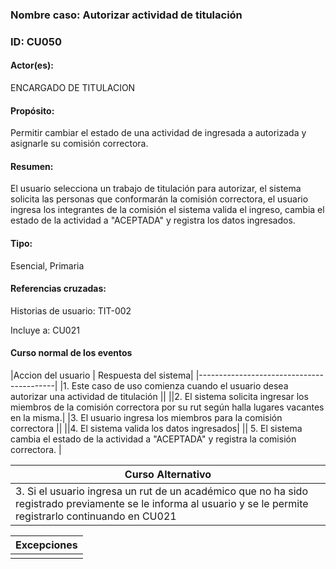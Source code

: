 ### Nombre caso: Autorizar actividad de titulación
### ID: CU050
#### Actor(es):
ENCARGADO DE TITULACION
#### Propósito:
Permitir cambiar el estado de una actividad de ingresada a autorizada y asignarle su comisión correctora.
#### Resumen:
El usuario selecciona un trabajo de titulación para autorizar, el sistema solicita las personas que conformarán la comisión correctora, el usuario ingresa los integrantes de la comisión el sistema valida el ingreso, cambia el estado de la actividad a "ACEPTADA" y registra los datos ingresados.
#### Tipo:
Esencial, Primaria
#### Referencias cruzadas:
Historias de usuario: TIT-002

Incluye a: CU021

#### Curso normal de los eventos
|Accion del usuario | Respuesta del sistema|
|------------------------------------------|
|1. Este caso de uso comienza cuando el usuario desea autorizar una actividad de titulación ||
||2. El sistema solicita ingresar los miembros de la comisión correctora por su rut según halla lugares vacantes en la misma.|
|3. El usuario ingresa los miembros para la comisión correctora ||
||4. El sistema valida los datos ingresados|
|| 5. El sistema cambia el estado de la actividad a "ACEPTADA" y registra la comisión correctora. |

|Curso Alternativo|
|-----------------|
|3. Si el usuario ingresa un rut de un académico que no ha sido registrado previamente se le informa al usuario y se le permite registrarlo continuando en CU021|




|Excepciones|
|-----------------|
||
